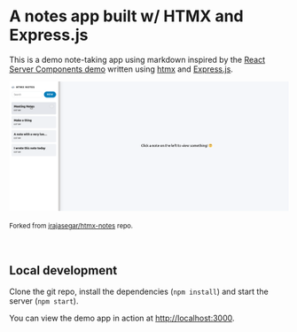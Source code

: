 # A notes app built w/ HTMX and Express.js

This is a demo note-taking app using markdown inspired by the [React Server Components demo](https://github.com/reactjs/server-components-demo) written using
[htmx](https://htmx.org) and [Express.js](https://expressjs.com).

![Screenshots](screenshots.gif)

<small>Forked from [jrajasegar/htmx-notes](https://github.com/rajasegar/htmx-notes/tree/main) repo.</small>

<br/>

## Local development

Clone the git repo, install the dependencies (`npm install`) and start the server (`npm start`).

You can view the demo app in action at [http://localhost:3000](http://localhost:3000).
